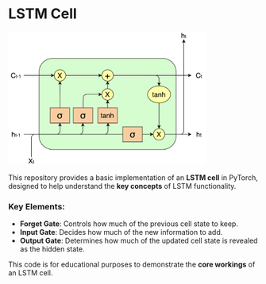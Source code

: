 # LSTM Cell

<img src="assets/lstm.png" alt="LSTM" width="400"/>


This repository provides a basic implementation of an **LSTM cell** in PyTorch, designed to help understand the **key concepts** of LSTM functionality.

### Key Elements:
- **Forget Gate**: Controls how much of the previous cell state to keep.
- **Input Gate**: Decides how much of the new information to add.
- **Output Gate**: Determines how much of the updated cell state is revealed as the hidden state.

This code is for educational purposes to demonstrate the **core workings** of an LSTM cell.

